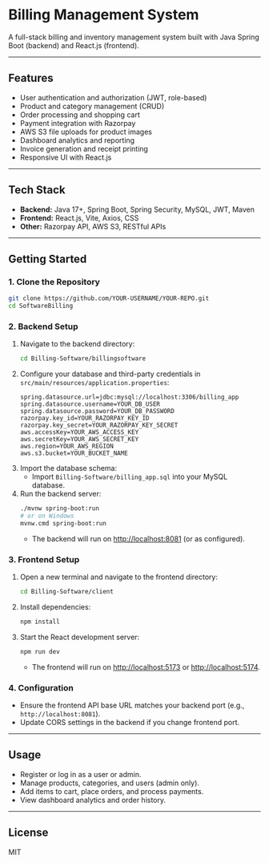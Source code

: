 # Billing Management System

A full-stack billing and inventory management system built with Java Spring Boot (backend) and React.js (frontend).

---

## Features
- User authentication and authorization (JWT, role-based)
- Product and category management (CRUD)
- Order processing and shopping cart
- Payment integration with Razorpay
- AWS S3 file uploads for product images
- Dashboard analytics and reporting
- Invoice generation and receipt printing
- Responsive UI with React.js

---

## Tech Stack
- **Backend:** Java 17+, Spring Boot, Spring Security, MySQL, JWT, Maven
- **Frontend:** React.js, Vite, Axios, CSS
- **Other:** Razorpay API, AWS S3, RESTful APIs

---

## Getting Started

### 1. Clone the Repository
```sh
git clone https://github.com/YOUR-USERNAME/YOUR-REPO.git
cd SoftwareBilling
```

### 2. Backend Setup
1. Navigate to the backend directory:
   ```sh
   cd Billing-Software/billingsoftware
   ```
2. Configure your database and third-party credentials in `src/main/resources/application.properties`:
   ```properties
   spring.datasource.url=jdbc:mysql://localhost:3306/billing_app
   spring.datasource.username=YOUR_DB_USER
   spring.datasource.password=YOUR_DB_PASSWORD
   razorpay.key_id=YOUR_RAZORPAY_KEY_ID
   razorpay.key_secret=YOUR_RAZORPAY_KEY_SECRET
   aws.accessKey=YOUR_AWS_ACCESS_KEY
   aws.secretKey=YOUR_AWS_SECRET_KEY
   aws.region=YOUR_AWS_REGION
   aws.s3.bucket=YOUR_BUCKET_NAME
   ```
3. Import the database schema:
   - Import `Billing-Software/billing_app.sql` into your MySQL database.
4. Run the backend server:
   ```sh
   ./mvnw spring-boot:run
   # or on Windows
   mvnw.cmd spring-boot:run
   ```
   - The backend will run on [http://localhost:8081](http://localhost:8081) (or as configured).

### 3. Frontend Setup
1. Open a new terminal and navigate to the frontend directory:
   ```sh
   cd Billing-Software/client
   ```
2. Install dependencies:
   ```sh
   npm install
   ```
3. Start the React development server:
   ```sh
   npm run dev
   ```
   - The frontend will run on [http://localhost:5173](http://localhost:5173) or [http://localhost:5174](http://localhost:5174).

### 4. Configuration
- Ensure the frontend API base URL matches your backend port (e.g., `http://localhost:8081`).
- Update CORS settings in the backend if you change frontend port.

---

## Usage
- Register or log in as a user or admin.
- Manage products, categories, and users (admin only).
- Add items to cart, place orders, and process payments.
- View dashboard analytics and order history.

---

## License
MIT 